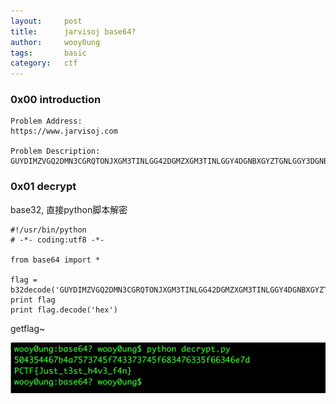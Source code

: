 ```yaml
---
layout:     post
title:      jarvisoj base64?
author:     wooy0ung
tags: 		basic
category:  	ctf
---
```



### 0x00 introduction

```
Problem Address:
https://www.jarvisoj.com

Problem Description:
GUYDIMZVGQ2DMN3CGRQTONJXGM3TINLGG42DGMZXGM3TINLGGY4DGNBXGYZTGNLGGY3DGNBWMU3WI===
```
<!-- more -->


### 0x01 decrypt

base32, 直接python脚本解密

```
#!/usr/bin/python
# -*- coding:utf8 -*-

from base64 import *

flag = b32decode('GUYDIMZVGQ2DMN3CGRQTONJXGM3TINLGG42DGMZXGM3TINLGGY4DGNBXGYZTGNLGGY3DGNBWMU3WI===')
print flag
print flag.decode('hex')
```

getflag~

![](/assets/img/ctf/basic/2017-08-07-jarvisoj-base64/0x00.png)
